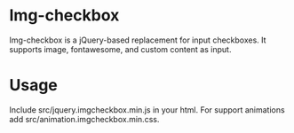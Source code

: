 # Img-checkbox
Img-checkbox is a jQuery-based replacement for input checkboxes. It supports image, fontawesome, and custom content as input.

# Usage
Include src/jquery.imgcheckbox.min.js in your html. For support animations add src/animation.imgcheckbox.min.css.